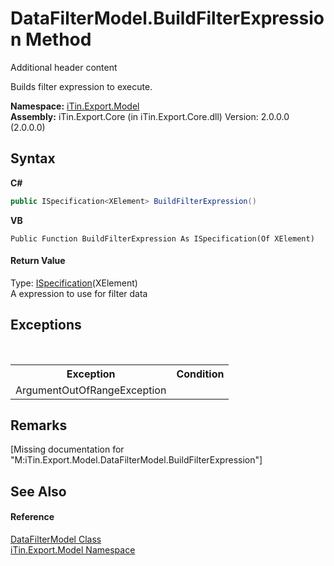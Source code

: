 # DataFilterModel.BuildFilterExpression Method 
Additional header content 

Builds filter expression to execute.

**Namespace:**&nbsp;<a href="N_iTin_Export_Model">iTin.Export.Model</a><br />**Assembly:**&nbsp;iTin.Export.Core (in iTin.Export.Core.dll) Version: 2.0.0.0 (2.0.0.0)

## Syntax

**C#**<br />
``` C#
public ISpecification<XElement> BuildFilterExpression()
```

**VB**<br />
``` VB
Public Function BuildFilterExpression As ISpecification(Of XElement)
```


#### Return Value
Type: <a href="T_iTin_Export_ComponentModel_Patterns_ISpecification_1">ISpecification</a>(XElement)<br />A expression to use for filter data

## Exceptions
&nbsp;<table><tr><th>Exception</th><th>Condition</th></tr><tr><td>ArgumentOutOfRangeException</td><td /></tr></table>

## Remarks
\[Missing <remarks> documentation for "M:iTin.Export.Model.DataFilterModel.BuildFilterExpression"\]

## See Also


#### Reference
<a href="T_iTin_Export_Model_DataFilterModel">DataFilterModel Class</a><br /><a href="N_iTin_Export_Model">iTin.Export.Model Namespace</a><br />